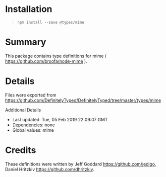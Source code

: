 # Installation
> `npm install --save @types/mime`

# Summary
This package contains type definitions for mime ( https://github.com/broofa/node-mime ).

# Details
Files were exported from https://github.com/DefinitelyTyped/DefinitelyTyped/tree/master/types/mime

Additional Details
 * Last updated: Tue, 05 Feb 2019 22:09:07 GMT
 * Dependencies: none
 * Global values: mime

# Credits
These definitions were written by Jeff Goddard <https://github.com/jedigo>, Daniel Hritzkiv <https://github.com/dhritzkiv>.
